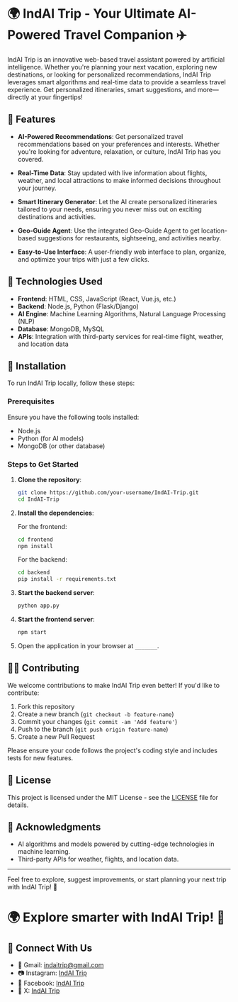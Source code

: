 # 🌍 IndAI Trip - Your Ultimate AI-Powered Travel Companion ✈️

IndAI Trip is an innovative web-based travel assistant powered by artificial intelligence. Whether you're planning your next vacation, exploring new destinations, or looking for personalized recommendations, IndAI Trip leverages smart algorithms and real-time data to provide a seamless travel experience. Get personalized itineraries, smart suggestions, and more—directly at your fingertips!

## 🚀 Features

- **AI-Powered Recommendations**: Get personalized travel recommendations based on your preferences and interests. Whether you're looking for adventure, relaxation, or culture, IndAI Trip has you covered.
  
- **Real-Time Data**: Stay updated with live information about flights, weather, and local attractions to make informed decisions throughout your journey.

- **Smart Itinerary Generator**: Let the AI create personalized itineraries tailored to your needs, ensuring you never miss out on exciting destinations and activities.

- **Geo-Guide Agent**: Use the integrated Geo-Guide Agent to get location-based suggestions for restaurants, sightseeing, and activities nearby.

- **Easy-to-Use Interface**: A user-friendly web interface to plan, organize, and optimize your trips with just a few clicks.

## 🌟 Technologies Used

- **Frontend**: HTML, CSS, JavaScript (React, Vue.js, etc.)
- **Backend**: Node.js, Python (Flask/Django)
- **AI Engine**: Machine Learning Algorithms, Natural Language Processing (NLP)
- **Database**: MongoDB, MySQL
- **APIs**: Integration with third-party services for real-time flight, weather, and location data

## 🔧 Installation

To run IndAI Trip locally, follow these steps:

### Prerequisites
Ensure you have the following tools installed:

- Node.js
- Python (for AI models)
- MongoDB (or other database)

### Steps to Get Started

1. **Clone the repository**:

    ```bash
    git clone https://github.com/your-username/IndAI-Trip.git
    cd IndAI-Trip
    ```

2. **Install the dependencies**:

    For the frontend:
    ```bash
    cd frontend
    npm install
    ```

    For the backend:
    ```bash
    cd backend
    pip install -r requirements.txt
    ```

3. **Start the backend server**:
    ```bash
    python app.py
    ```

4. **Start the frontend server**:
    ```bash
    npm start
    ```

5. Open the application in your browser at `_______`.

## 🧑‍💻 Contributing

We welcome contributions to make IndAI Trip even better! If you'd like to contribute:

1. Fork this repository
2. Create a new branch (`git checkout -b feature-name`)
3. Commit your changes (`git commit -am 'Add feature'`)
4. Push to the branch (`git push origin feature-name`)
5. Create a new Pull Request

Please ensure your code follows the project's coding style and includes tests for new features.

## 📄 License

This project is licensed under the MIT License - see the [LICENSE](LICENSE) file for details.

## 🤖 Acknowledgments

- AI algorithms and models powered by cutting-edge technologies in machine learning.
- Third-party APIs for weather, flights, and location data.

---

Feel free to explore, suggest improvements, or start planning your next trip with IndAI Trip! 🌟

# 🌍 Explore smarter with IndAI Trip! 🌟

## 📱 Connect With Us

- 📧 Gmail: [indaitrip@gmail.com](mailto:indaitrip@gmail.com)  
- 📷 Instagram: [IndAI Trip](https://www.instagram.com/indaitrip?igsh=MWRyaGFpNTAzaG43cw==)  
- 📘 Facebook: [IndAI Trip](https://www.facebook.com/profile.php?id=61573195636791)  
- 🔗 X: [IndAI Trip](https://x.com/IndAI_Trip?t=tm9jYLzZv4pM5urvp0eiBQ&s=08)  
